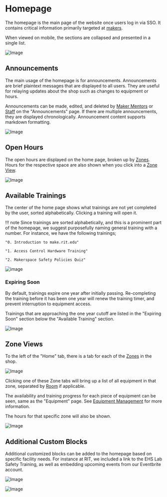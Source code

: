 # Homepage

The homepage is the main page of the website once users log in via SSO. It contains critical information primarily targeted at [makers](./User%20Management.md#maker-role).

When viewed on mobile, the sections are collapsed and presented in a single list.

![Image](./assets/make%20homepage.png)

## Announcements

The main usage of the homepage is for announcements. Announcements are brief plaintext messages that are displayed to all users. They are useful for relaying updates about the shop such as changes to equipment or hours. 

Announcements can be made, edited, and deleted by [Maker Mentors](./User%20Management.md#mentor-role) or [Staff](./User%20Management.md#staff-role) on the "Announcements" page. If there are multiple announcements, they are displayed chronologically. Announcement content supports markdown formatting.

![Image](./assets/make%20announcements.png)

## Open Hours

The open hours are displayed on the home page, broken up by [Zones](./Equipment%20Management.md#rooms-and-zones). Hours for the respective space are also shown when you click into a [Zone View](#zone-views).

![Image](./assets/make%20home%20hours.png)

## Available Trainings

The center of the home page shows what trainings are not yet completed by the user, sorted alphabetically. Clicking a training will open it.

!!! note
    Since trainings are sorted alphabetically, and this is a prominent part of the homepage, we suggest purposefully naming general training with a number. For instance, we have the following trainings;

    "0. Introduction to make.rit.edu"

    "1. Access Control Hardware Training"

    "2. Makerspace Safety Policies Quiz"

![image](./assets/make%20available%20trainings.png)

### Expiring Soon

By default, trainings expire one year after initially passing. Re-completing the training before it has been one year will renew the training timer, and prevent interruption to equipment access. 

Trainings that are approaching the one year cutoff are listed in the "Expiring Soon" section below the "Available Training" section.

![Image](./assets/make%20expiring%20soon.png)

## Zone Views

To the left of the "Home" tab, there is a tab for each of the [Zones](./Equipment%20Management.md#rooms-and-zones) in the shop. 

![Image](./assets/make%20zone%20tabs.png)

Clicking one of these Zone tabs will bring up a list of all equipment in that zone, separated by [Room](./Equipment%20Management.md#rooms-and-zones) if applicable. 

The availability and training progress for each piece of equipment can be seen, same as the "Equipment" page. See [Equipment Management](./Equipment%20Management.md) for more information.

The hours for that specific zone will also be shown.

![Image](./assets/make%20zone%20tab%20info.png)

## Additional Custom Blocks

Additional customized blocks can be added to the homepage based on specific facility needs. For instance at RIT, we included a link to the EHS Lab Safety Training, as well as embedding upcoming events from our Eventbrite account. 

![Image](./assets/rit%20ehs%20training.png)

![Image](./assets/rit%20eventbrite.png)